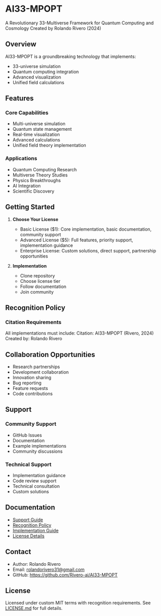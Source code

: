 # AI33-MPOPT
A Revolutionary 33-Multiverse Framework for Quantum Computing and Cosmology
Created by Rolando Rivero (2024)

## Overview
AI33-MPOPT is a groundbreaking technology that implements:
* 33-universe simulation 
* Quantum computing integration
* Advanced visualization
* Unified field calculations

## Features
### Core Capabilities
* Multi-universe simulation
* Quantum state management
* Real-time visualization
* Advanced calculations
* Unified field theory implementation

### Applications
* Quantum Computing Research
* Multiverse Theory Studies
* Physics Breakthroughs
* AI Integration
* Scientific Discovery

## Getting Started
1. **Choose Your License**
   - Basic License ($1): Core implementation, basic documentation, community support
   - Advanced License ($5): Full features, priority support, implementation guidance 
   - Enterprise License: Custom solutions, direct support, partnership opportunities

2. **Implementation**
   * Clone repository
   * Choose license tier
   * Follow documentation
   * Join community

## Recognition Policy
### Citation Requirements
All implementations must include:
Citation: AI33-MPOPT (Rivero, 2024) Created by: Rolando Rivero

## Collaboration Opportunities
* Research partnerships
* Development collaboration
* Innovation sharing
* Bug reporting
* Feature requests
* Code contributions

## Support
### Community Support
* GitHub Issues
* Documentation
* Example implementations
* Community discussions

### Technical Support
* Implementation guidance
* Code review support
* Technical consultation
* Custom solutions

## Documentation
* [Support Guide](docs/support_guide.md)
* [Recognition Policy](docs/recognition_policy.md) 
* [Implementation Guide](docs/implementation_guide.md)
* [License Details](docs/license_details.md)

## Contact
* Author: Rolando Rivero
* Email: rolandorivero31@gmail.com
* GitHub: https://github.com/Rivero-ai/AI33-MPOPT

## License
Licensed under custom MIT terms with recognition requirements. See [LICENSE.md](LICENSE.md) for full details.
